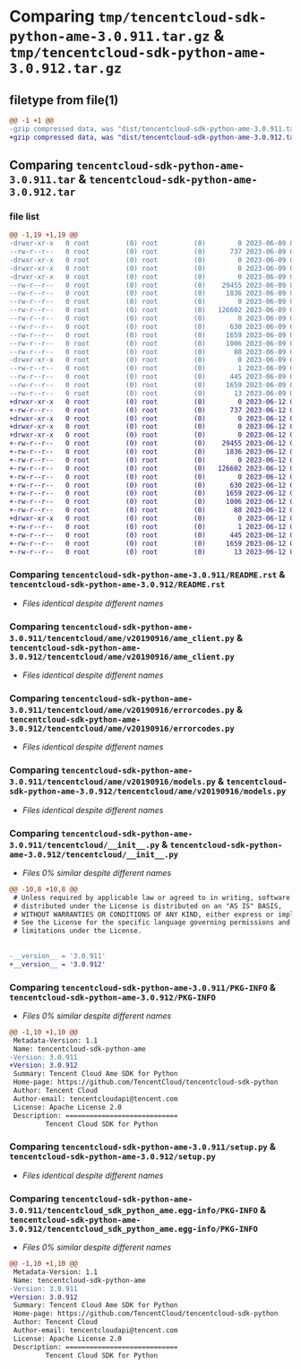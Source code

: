 # Comparing `tmp/tencentcloud-sdk-python-ame-3.0.911.tar.gz` & `tmp/tencentcloud-sdk-python-ame-3.0.912.tar.gz`

## filetype from file(1)

```diff
@@ -1 +1 @@
-gzip compressed data, was "dist/tencentcloud-sdk-python-ame-3.0.911.tar", last modified: Fri Jun  9 02:10:55 2023, max compression
+gzip compressed data, was "dist/tencentcloud-sdk-python-ame-3.0.912.tar", last modified: Mon Jun 12 02:55:26 2023, max compression
```

## Comparing `tencentcloud-sdk-python-ame-3.0.911.tar` & `tencentcloud-sdk-python-ame-3.0.912.tar`

### file list

```diff
@@ -1,19 +1,19 @@
-drwxr-xr-x   0 root         (0) root         (0)        0 2023-06-09 02:10:55.000000 tencentcloud-sdk-python-ame-3.0.911/
--rw-r--r--   0 root         (0) root         (0)      737 2023-06-09 02:10:54.000000 tencentcloud-sdk-python-ame-3.0.911/README.rst
-drwxr-xr-x   0 root         (0) root         (0)        0 2023-06-09 02:10:55.000000 tencentcloud-sdk-python-ame-3.0.911/tencentcloud/
-drwxr-xr-x   0 root         (0) root         (0)        0 2023-06-09 02:10:55.000000 tencentcloud-sdk-python-ame-3.0.911/tencentcloud/ame/
-drwxr-xr-x   0 root         (0) root         (0)        0 2023-06-09 02:10:55.000000 tencentcloud-sdk-python-ame-3.0.911/tencentcloud/ame/v20190916/
--rw-r--r--   0 root         (0) root         (0)    29455 2023-06-09 02:10:54.000000 tencentcloud-sdk-python-ame-3.0.911/tencentcloud/ame/v20190916/ame_client.py
--rw-r--r--   0 root         (0) root         (0)     1836 2023-06-09 02:10:54.000000 tencentcloud-sdk-python-ame-3.0.911/tencentcloud/ame/v20190916/errorcodes.py
--rw-r--r--   0 root         (0) root         (0)        0 2023-06-09 02:10:54.000000 tencentcloud-sdk-python-ame-3.0.911/tencentcloud/ame/v20190916/__init__.py
--rw-r--r--   0 root         (0) root         (0)   126602 2023-06-09 02:10:54.000000 tencentcloud-sdk-python-ame-3.0.911/tencentcloud/ame/v20190916/models.py
--rw-r--r--   0 root         (0) root         (0)        0 2023-06-09 02:10:54.000000 tencentcloud-sdk-python-ame-3.0.911/tencentcloud/ame/__init__.py
--rw-r--r--   0 root         (0) root         (0)      630 2023-06-09 02:10:54.000000 tencentcloud-sdk-python-ame-3.0.911/tencentcloud/__init__.py
--rw-r--r--   0 root         (0) root         (0)     1659 2023-06-09 02:10:55.000000 tencentcloud-sdk-python-ame-3.0.911/PKG-INFO
--rw-r--r--   0 root         (0) root         (0)     1006 2023-06-09 02:10:54.000000 tencentcloud-sdk-python-ame-3.0.911/setup.py
--rw-r--r--   0 root         (0) root         (0)       88 2023-06-09 02:10:55.000000 tencentcloud-sdk-python-ame-3.0.911/setup.cfg
-drwxr-xr-x   0 root         (0) root         (0)        0 2023-06-09 02:10:55.000000 tencentcloud-sdk-python-ame-3.0.911/tencentcloud_sdk_python_ame.egg-info/
--rw-r--r--   0 root         (0) root         (0)        1 2023-06-09 02:10:55.000000 tencentcloud-sdk-python-ame-3.0.911/tencentcloud_sdk_python_ame.egg-info/dependency_links.txt
--rw-r--r--   0 root         (0) root         (0)      445 2023-06-09 02:10:55.000000 tencentcloud-sdk-python-ame-3.0.911/tencentcloud_sdk_python_ame.egg-info/SOURCES.txt
--rw-r--r--   0 root         (0) root         (0)     1659 2023-06-09 02:10:55.000000 tencentcloud-sdk-python-ame-3.0.911/tencentcloud_sdk_python_ame.egg-info/PKG-INFO
--rw-r--r--   0 root         (0) root         (0)       13 2023-06-09 02:10:55.000000 tencentcloud-sdk-python-ame-3.0.911/tencentcloud_sdk_python_ame.egg-info/top_level.txt
+drwxr-xr-x   0 root         (0) root         (0)        0 2023-06-12 02:55:26.000000 tencentcloud-sdk-python-ame-3.0.912/
+-rw-r--r--   0 root         (0) root         (0)      737 2023-06-12 02:55:26.000000 tencentcloud-sdk-python-ame-3.0.912/README.rst
+drwxr-xr-x   0 root         (0) root         (0)        0 2023-06-12 02:55:26.000000 tencentcloud-sdk-python-ame-3.0.912/tencentcloud/
+drwxr-xr-x   0 root         (0) root         (0)        0 2023-06-12 02:55:26.000000 tencentcloud-sdk-python-ame-3.0.912/tencentcloud/ame/
+drwxr-xr-x   0 root         (0) root         (0)        0 2023-06-12 02:55:26.000000 tencentcloud-sdk-python-ame-3.0.912/tencentcloud/ame/v20190916/
+-rw-r--r--   0 root         (0) root         (0)    29455 2023-06-12 02:55:26.000000 tencentcloud-sdk-python-ame-3.0.912/tencentcloud/ame/v20190916/ame_client.py
+-rw-r--r--   0 root         (0) root         (0)     1836 2023-06-12 02:55:26.000000 tencentcloud-sdk-python-ame-3.0.912/tencentcloud/ame/v20190916/errorcodes.py
+-rw-r--r--   0 root         (0) root         (0)        0 2023-06-12 02:55:26.000000 tencentcloud-sdk-python-ame-3.0.912/tencentcloud/ame/v20190916/__init__.py
+-rw-r--r--   0 root         (0) root         (0)   126602 2023-06-12 02:55:26.000000 tencentcloud-sdk-python-ame-3.0.912/tencentcloud/ame/v20190916/models.py
+-rw-r--r--   0 root         (0) root         (0)        0 2023-06-12 02:55:26.000000 tencentcloud-sdk-python-ame-3.0.912/tencentcloud/ame/__init__.py
+-rw-r--r--   0 root         (0) root         (0)      630 2023-06-12 02:55:26.000000 tencentcloud-sdk-python-ame-3.0.912/tencentcloud/__init__.py
+-rw-r--r--   0 root         (0) root         (0)     1659 2023-06-12 02:55:26.000000 tencentcloud-sdk-python-ame-3.0.912/PKG-INFO
+-rw-r--r--   0 root         (0) root         (0)     1006 2023-06-12 02:55:26.000000 tencentcloud-sdk-python-ame-3.0.912/setup.py
+-rw-r--r--   0 root         (0) root         (0)       88 2023-06-12 02:55:26.000000 tencentcloud-sdk-python-ame-3.0.912/setup.cfg
+drwxr-xr-x   0 root         (0) root         (0)        0 2023-06-12 02:55:26.000000 tencentcloud-sdk-python-ame-3.0.912/tencentcloud_sdk_python_ame.egg-info/
+-rw-r--r--   0 root         (0) root         (0)        1 2023-06-12 02:55:26.000000 tencentcloud-sdk-python-ame-3.0.912/tencentcloud_sdk_python_ame.egg-info/dependency_links.txt
+-rw-r--r--   0 root         (0) root         (0)      445 2023-06-12 02:55:26.000000 tencentcloud-sdk-python-ame-3.0.912/tencentcloud_sdk_python_ame.egg-info/SOURCES.txt
+-rw-r--r--   0 root         (0) root         (0)     1659 2023-06-12 02:55:26.000000 tencentcloud-sdk-python-ame-3.0.912/tencentcloud_sdk_python_ame.egg-info/PKG-INFO
+-rw-r--r--   0 root         (0) root         (0)       13 2023-06-12 02:55:26.000000 tencentcloud-sdk-python-ame-3.0.912/tencentcloud_sdk_python_ame.egg-info/top_level.txt
```

### Comparing `tencentcloud-sdk-python-ame-3.0.911/README.rst` & `tencentcloud-sdk-python-ame-3.0.912/README.rst`

 * *Files identical despite different names*

### Comparing `tencentcloud-sdk-python-ame-3.0.911/tencentcloud/ame/v20190916/ame_client.py` & `tencentcloud-sdk-python-ame-3.0.912/tencentcloud/ame/v20190916/ame_client.py`

 * *Files identical despite different names*

### Comparing `tencentcloud-sdk-python-ame-3.0.911/tencentcloud/ame/v20190916/errorcodes.py` & `tencentcloud-sdk-python-ame-3.0.912/tencentcloud/ame/v20190916/errorcodes.py`

 * *Files identical despite different names*

### Comparing `tencentcloud-sdk-python-ame-3.0.911/tencentcloud/ame/v20190916/models.py` & `tencentcloud-sdk-python-ame-3.0.912/tencentcloud/ame/v20190916/models.py`

 * *Files identical despite different names*

### Comparing `tencentcloud-sdk-python-ame-3.0.911/tencentcloud/__init__.py` & `tencentcloud-sdk-python-ame-3.0.912/tencentcloud/__init__.py`

 * *Files 0% similar despite different names*

```diff
@@ -10,8 +10,8 @@
 # Unless required by applicable law or agreed to in writing, software
 # distributed under the License is distributed on an "AS IS" BASIS,
 # WITHOUT WARRANTIES OR CONDITIONS OF ANY KIND, either express or implied.
 # See the License for the specific language governing permissions and
 # limitations under the License.
 
 
-__version__ = '3.0.911'
+__version__ = '3.0.912'
```

### Comparing `tencentcloud-sdk-python-ame-3.0.911/PKG-INFO` & `tencentcloud-sdk-python-ame-3.0.912/PKG-INFO`

 * *Files 0% similar despite different names*

```diff
@@ -1,10 +1,10 @@
 Metadata-Version: 1.1
 Name: tencentcloud-sdk-python-ame
-Version: 3.0.911
+Version: 3.0.912
 Summary: Tencent Cloud Ame SDK for Python
 Home-page: https://github.com/TencentCloud/tencentcloud-sdk-python
 Author: Tencent Cloud
 Author-email: tencentcloudapi@tencent.com
 License: Apache License 2.0
 Description: ============================
         Tencent Cloud SDK for Python
```

### Comparing `tencentcloud-sdk-python-ame-3.0.911/setup.py` & `tencentcloud-sdk-python-ame-3.0.912/setup.py`

 * *Files identical despite different names*

### Comparing `tencentcloud-sdk-python-ame-3.0.911/tencentcloud_sdk_python_ame.egg-info/PKG-INFO` & `tencentcloud-sdk-python-ame-3.0.912/tencentcloud_sdk_python_ame.egg-info/PKG-INFO`

 * *Files 0% similar despite different names*

```diff
@@ -1,10 +1,10 @@
 Metadata-Version: 1.1
 Name: tencentcloud-sdk-python-ame
-Version: 3.0.911
+Version: 3.0.912
 Summary: Tencent Cloud Ame SDK for Python
 Home-page: https://github.com/TencentCloud/tencentcloud-sdk-python
 Author: Tencent Cloud
 Author-email: tencentcloudapi@tencent.com
 License: Apache License 2.0
 Description: ============================
         Tencent Cloud SDK for Python
```


